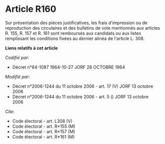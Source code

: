 # Article R160

Sur présentation des pièces justificatives, les frais d'impression ou de reproduction des circulaires et des bulletins de
vote mentionnés aux articles R. 155, R. 157 et R. 161 sont remboursés aux candidats ou aux listes remplissant les conditions
fixées au dernier alinéa de l'article L. 308.

**Liens relatifs à cet article**

_Codifié par_:

  - Décret n°64-1087 1964-10-27 JORF 28 OCTOBRE 1964

_Modifié par_:

  - Décret n°2006-1244 du 11 octobre 2006 - art. 17 (V) JORF 13 octobre 2006
  - Décret n°2006-1244 du 11 octobre 2006 - art. 5 () JORF 13 octobre 2006

_Cite_:

  - Code électoral - art. L308 (V)
  - Code électoral - art. R*155 (M)
  - Code électoral - art. R*157 (M)
  - Code électoral - art. R*161 (M)
